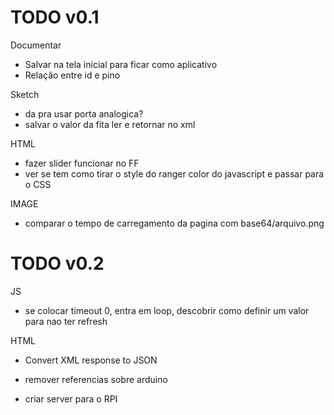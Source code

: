 TODO v0.1
=========

Documentar
* Salvar na tela inicial para ficar como aplicativo
* Relação entre id e pino

Sketch
* da pra usar porta analogica?
* salvar o valor da fita ler e retornar no xml

HTML
* fazer slider funcionar no FF
* ver se tem como tirar o style do ranger color do javascript e passar para o CSS

IMAGE
* comparar o tempo de carregamento da pagina com base64/arquivo.png

TODO v0.2
=========

JS
* se colocar timeout 0, entra em loop, descobrir como definir um valor para nao ter refresh

HTML
* Convert XML response to JSON

* remover referencias sobre arduino
* criar server para o RPI
